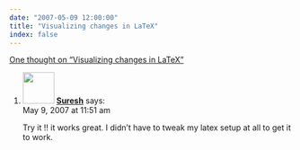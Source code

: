 ```yaml
---
date: "2007-05-09 12:00:00"
title: "Visualizing changes in LaTeX"
index: false
---
```


[One thought on &ldquo;Visualizing changes in LaTeX&rdquo;](/lemire/blog/2007/05-09-visualizing-changes-in-latex)

<ol class="comment-list">
<li id="comment-49309" class="comment even thread-even depth-1">
<div class="comment-author vcard">
<img alt src="https://secure.gravatar.com/avatar/6537c0a681d22d4a3f7bf4ce7d209a0f?s=56&#038;d=mm&#038;r=g" srcset="https://secure.gravatar.com/avatar/6537c0a681d22d4a3f7bf4ce7d209a0f?s=112&#038;d=mm&#038;r=g 2x" class="avatar avatar-56 photo" height="56" width="56" decoding="async" /> <b class="fn"><a href="http://blog.geomblog.org/" class="url" rel="ugc external nofollow">Suresh</a></b> <span class="says">says:</span> </div>
<div class="comment-metadata"><time datetime="2007-05-09T11:51:35+00:00">May 9, 2007 at 11:51 am</time></a> </div>
<div class="comment-content">
<p>Try it !! it works great. I didn&rsquo;t have to tweak my latex setup at all to get it to work.</p>
</div>
</li>
</ol>
